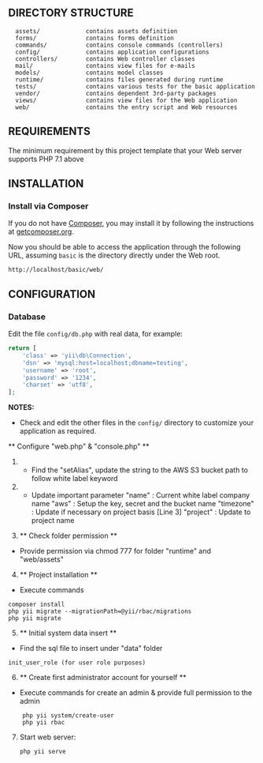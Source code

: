 
DIRECTORY STRUCTURE
-------------------

      assets/             contains assets definition
      forms/              contains forms definition
      commands/           contains console commands (controllers)
      config/             contains application configurations
      controllers/        contains Web controller classes
      mail/               contains view files for e-mails
      models/             contains model classes
      runtime/            contains files generated during runtime
      tests/              contains various tests for the basic application
      vendor/             contains dependent 3rd-party packages
      views/              contains view files for the Web application
      web/                contains the entry script and Web resources

REQUIREMENTS
------------

The minimum requirement by this project template that your Web server supports PHP 7.1 above


INSTALLATION
------------

### Install via Composer

If you do not have [Composer](http://getcomposer.org/), you may install it by following the instructions
at [getcomposer.org](http://getcomposer.org/doc/00-intro.md#installation-nix).

Now you should be able to access the application through the following URL, assuming `basic` is the directory
directly under the Web root.

~~~
http://localhost/basic/web/
~~~

CONFIGURATION
-------------

### Database

Edit the file `config/db.php` with real data, for example:

```php
return [
    'class' => 'yii\db\Connection',
    'dsn' => 'mysql:host=localhost;dbname=testing',
    'username' => 'root',
    'password' => '1234',
    'charset' => 'utf8',
];
```

**NOTES:**
- Check and edit the other files in the `config/` directory to customize your application as required.

** Configure "web.php" & "console.php" **

1) - Find the "setAlias", update the string to the AWS S3 bucket path to follow white label keyword

2) - Update important parameter
"name" : Current white label company name
"aws" : Setup the key, secret and the bucket name
"timezone" : Update if necessary on project basis
[Line 3] "project" : Update to project name

3) ** Check folder permission **

- Provide permission via chmod 777 for folder "runtime" and "web/assets"

4) ** Project installation **

- Execute commands
```
composer install
php yii migrate --migrationPath=@yii/rbac/migrations
php yii migrate
```

5) ** Initial system data insert **

- Find the sql file to insert under "data" folder
```
init_user_role (for user role purposes)
```

6) ** Create first administrator account for yourself **

- Execute commands for create an admin & provide full permission to the admin

```
    php yii system/create-user
    php yii rbac
```



7. Start web server:

    ```
    php yii serve
    ```